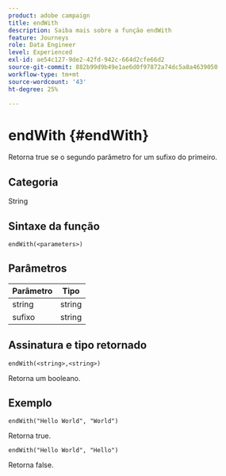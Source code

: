 ```yaml
---
product: adobe campaign
title: endWith
description: Saiba mais sobre a função endWith
feature: Journeys
role: Data Engineer
level: Experienced
exl-id: ae54c127-9de2-42fd-942c-664d2cfe66d2
source-git-commit: 882b99d9b49e1ae6d0f97872a74dc5a8a4639050
workflow-type: tm+mt
source-wordcount: '43'
ht-degree: 25%

---
```


# endWith {#endWith}

Retorna true se o segundo parâmetro for um sufixo do primeiro.

## Categoria

String

## Sintaxe da função

`endWith(<parameters>)`

## Parâmetros

| Parâmetro | Tipo |
|-----------|------------------|
| string | string |
| sufixo | string |

## Assinatura e tipo retornado

`endWith(<string>,<string>)`

Retorna um booleano.

## Exemplo

`endWith("Hello World", "World")`

Retorna true.

`endWith("Hello World", "Hello")`

Retorna false.
